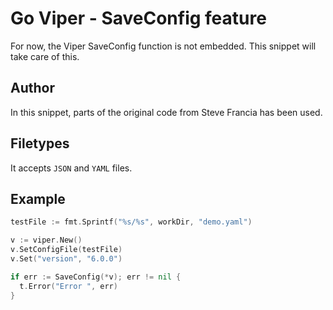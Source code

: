 # Go Viper - SaveConfig feature

For now, the Viper SaveConfig function is not embedded. This snippet will take care of this.

## Author

In this snippet, parts of the original  code from Steve Francia has been used.

## Filetypes

It accepts `JSON` and `YAML` files.

## Example

```go
testFile := fmt.Sprintf("%s/%s", workDir, "demo.yaml")

v := viper.New()
v.SetConfigFile(testFile)
v.Set("version", "6.0.0")

if err := SaveConfig(*v); err != nil {
  t.Error("Error ", err)
}
```
